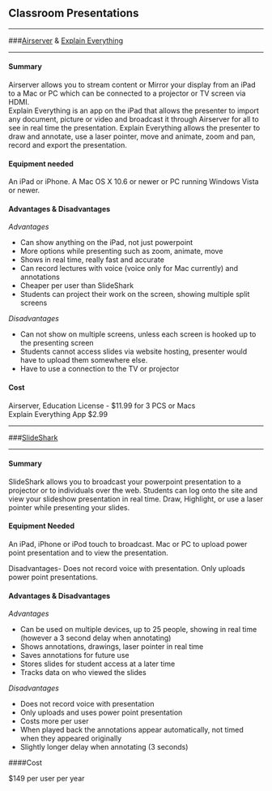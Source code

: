 ## Classroom Presentations

----------

###[Airserver](http://www.airserver.com/) & [Explain Everything](http://www.morriscooke.com/?p=134/) 

----------

#### Summary

Airserver allows you to stream content or Mirror your display from an iPad to a Mac or PC which can be connected to a projector or TV screen via HDMI.  
Explain Everything is an app on the iPad that allows the presenter to import any document, picture or video and broadcast it through Airserver for all to see in real time the presentation. Explain Everything allows the presenter to draw and annotate, use a laser pointer, move and animate, zoom and pan, record and export the presentation. 

#### Equipment needed

An iPad or iPhone. A Mac OS X 10.6 or newer or PC running Windows Vista or newer.

#### Advantages & Disadvantages

*Advantages*  

- Can show anything on the iPad, not just powerpoint
- More options while presenting such as zoom, animate, move
- Shows in real time, really fast and accurate
- Can record lectures with voice (voice only for Mac currently) and annotations
- Cheaper per user than SlideShark  
- Students can project their work on the screen, showing multiple split screens

*Disadvantages*  

- Can not show on multiple screens, unless each screen is hooked up to the presenting screen   
- Students cannot access slides via website hosting, presenter would have to upload them somewhere else.
- Have to use a connection to the TV or projector

#### Cost

Airserver, Education License - $11.99 for 3 PCS or Macs   
Explain Everything App $2.99   

----------

###[SlideShark](https://www.slideshark.com/)

----------

#### Summary  

SlideShark allows you to broadcast your powerpoint presentation to a projector or to individuals over the web. Students can log onto the site and view your slideshow presentation in real time. Draw, Highlight, or use a laser pointer while presenting your slides. 

#### Equipment Needed

An iPad, iPhone or iPod touch to broadcast. Mac or PC to upload power point presentation and to view the presentation. 
 
Disadvantages- Does not record voice with presentation. Only uploads power point presentations.    

#### Advantages & Disadvantages

*Advantages*  

- Can be used on multiple devices, up to 25 people, showing in real time (however a 3 second delay when annotating)
- Shows annotations, drawings, laser pointer in real time
- Saves annotations for future use
- Stores slides for student access at a later time
- Tracks data on who viewed the slides  

*Disadvantages*

- Does not record voice with presentation 
- Only uploads and uses power point presentation 
- Costs more per user
- When played back the annotations appear automatically, not timed when they appeared originally
- Slightly longer delay when annotating (3 seconds)

####Cost  

$149 per user per year
